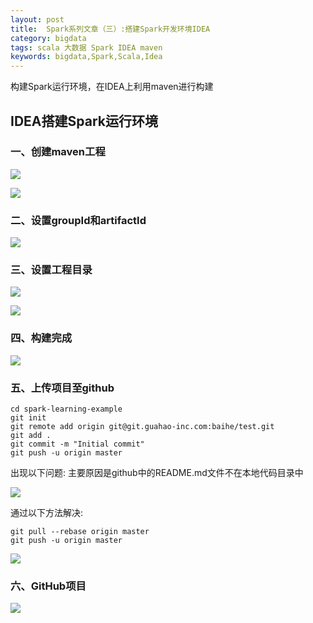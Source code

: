 ```yaml
---
layout: post
title:  Spark系列文章（三）:搭建Spark开发环境IDEA
category: bigdata 
tags: scala 大数据 Spark IDEA maven
keywords: bigdata,Spark,Scala,Idea
---
```


构建Spark运行环境，在IDEA上利用maven进行构建

## IDEA搭建Spark运行环境

### 一、创建maven工程 

![](https://static.studytime.xin/image/articles/4300E26C-A569-4C7C-8BAD-B9BFEE64D787.png)


![](https://static.studytime.xin/image/articles/8101A1E8-54A2-4A01-8B95-A31B2E71F507.png)


### 二、设置groupId和artifactId 

![](https://static.studytime.xin/image/articles/8AB93938-BF6D-47B8-ACA6-4B96E351FE3B.png)


### 三、设置工程目录 

![](https://static.studytime.xin/image/articles/B12A998D-9049-4D01-8294-E8A6E0FAAF85.png)


![](https://static.studytime.xin/image/articles/63158B00-3F85-4284-B0E1-0EFC788BFF1C.png)


### 四、构建完成


![](https://static.studytime.xin/image/articles/EA262C76-6C86-461B-8853-AC958740312F.png)



### 五、上传项目至github

```
cd spark-learning-example
git init
git remote add origin git@git.guahao-inc.com:baihe/test.git
git add .
git commit -m "Initial commit"
git push -u origin master
```

出现以下问题: 主要原因是github中的README.md文件不在本地代码目录中

![](https://static.studytime.xin/image/articles/013C0D76-6766-42B5-809E-F7AA9E9C2BAA.png)


通过以下方法解决:

```
git pull --rebase origin master
git push -u origin master
```
![](https://static.studytime.xin/image/articles/FA2D238C-6E0D-4264-A677-84B09128FD5C.png)


### 六、GitHub项目
![](https://static.studytime.xin/image/articles/821ADC7A-6024-4E36-BE3D-6903DFF2C772.png)






